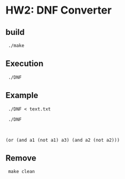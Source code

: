 # HW2: DNF Converter

## build
<code> ./make </code>

## Execution
<code> ./DNF </code>

## Example

<code> ./DNF < text.txt </code>
  
<code> ./DNF
  
  (or (and a1 (not a1) a3) (and a2 (not a2)))
</code> 
  
## Remove
<code> make clean </code>

